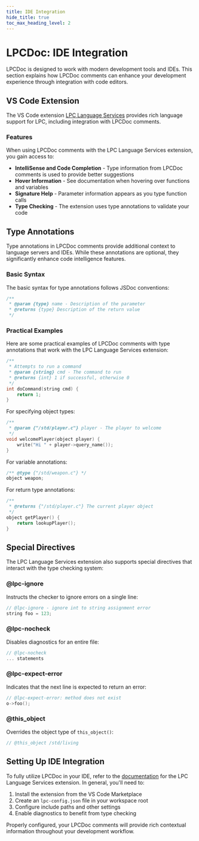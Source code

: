 ```yaml
---
title: IDE Integration
hide_title: true
toc_max_heading_level: 2
---
```


# LPCDoc: IDE Integration

LPCDoc is designed to work with modern development tools and IDEs. This section
explains how LPCDoc comments can enhance your development experience through
integration with code editors.

## VS Code Extension

The VS Code extension [LPC Language Services](https://marketplace.visualstudio.com/items?itemName=jlchmura.lpc)
provides rich language support for LPC, including integration with LPCDoc
comments.

### Features

When using LPCDoc comments with the LPC Language Services extension, you gain
access to:

- **IntelliSense and Code Completion** - Type information from LPCDoc comments
  is used to provide better suggestions
- **Hover Information** - See documentation when hovering over functions and
  variables
- **Signature Help** - Parameter information appears as you type function calls
- **Type Checking** - The extension uses type annotations to validate your code

## Type Annotations

Type annotations in LPCDoc comments provide additional context to language
servers and IDEs. While these annotations are optional, they significantly
enhance code intelligence features.

### Basic Syntax

The basic syntax for type annotations follows JSDoc conventions:

```c
/**
 * @param {type} name - Description of the parameter
 * @returns {type} Description of the return value
 */
```

### Practical Examples

Here are some practical examples of LPCDoc comments with type annotations that
work with the LPC Language Services extension:

```c
/**
 * Attempts to run a command
 * @param {string} cmd - The command to run
 * @returns {int} 1 if successful, otherwise 0
 */
int doCommand(string cmd) {
    return 1;
}
```

For specifying object types:

```c
/**
 * @param {"/std/player.c"} player - The player to welcome
 */
void welcomePlayer(object player) {
    write("Hi " + player->query_name());
}
```

For variable annotations:

```c
/** @type {"/std/weapon.c"} */
object weapon;
```

For return type annotations:

```c
/**
 * @returns {"/std/player.c"} The current player object
 */
object getPlayer() {
    return lookupPlayer();
}
```

## Special Directives

The LPC Language Services extension also supports special directives that
interact with the type checking system:

### @lpc-ignore

Instructs the checker to ignore errors on a single line:

```c
// @lpc-ignore - ignore int to string assignment error
string foo = 123;
```

### @lpc-nocheck

Disables diagnostics for an entire file:

```c
// @lpc-nocheck
... statements
```

### @lpc-expect-error

Indicates that the next line is expected to return an error:

```c
// @lpc-expect-error: method does not exist
o->foo();
```

### @this_object

Overrides the object type of `this_object()`:

```c
// @this_object /std/living
```

## Setting Up IDE Integration

To fully utilize LPCDoc in your IDE, refer to the [documentation](https://github.com/jlchmura/lpc-language-server)
for the LPC Language Services extension. In general, you'll need to:

1. Install the extension from the VS Code Marketplace
2. Create an `lpc-config.json` file in your workspace root
3. Configure include paths and other settings
4. Enable diagnostics to benefit from type checking

Properly configured, your LPCDoc comments will provide rich contextual
information throughout your development workflow.
